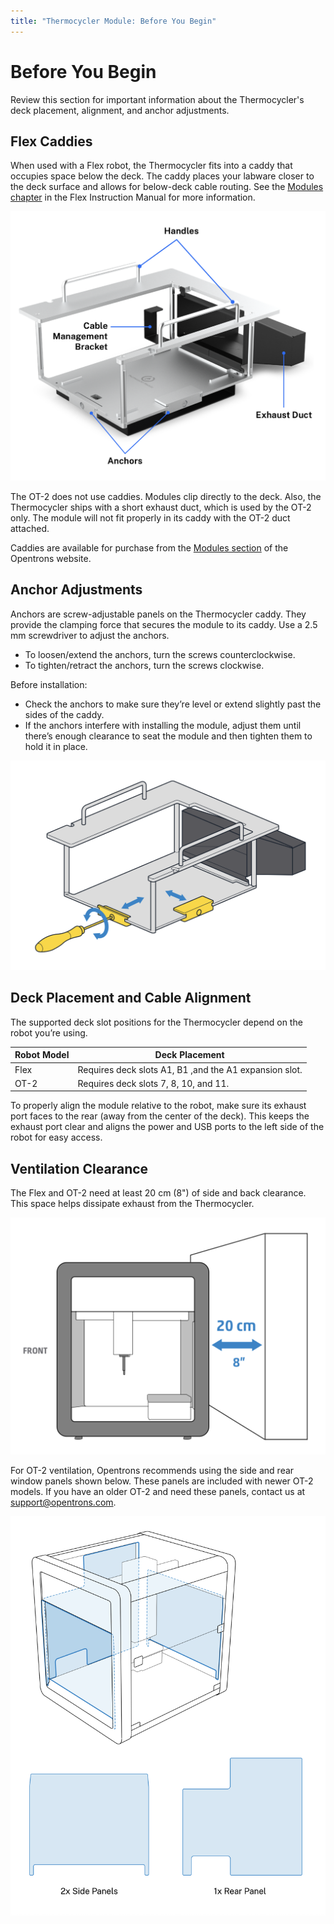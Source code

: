 ```yaml
---
title: "Thermocycler Module: Before You Begin"
---
```


# Before You Begin

Review this section for important information about the Thermocycler's deck placement, alignment, and anchor adjustments.

## Flex Caddies

When used with a Flex robot, the Thermocycler fits into a caddy that occupies space below the deck. The caddy places your labware closer to the deck surface and allows for below-deck cable routing. See the [Modules chapter](../flex-manual/modules.md) in the Flex Instruction Manual for more information.

![Flex caddy with labels](images/flex-caddy.png)

The OT-2 does not use caddies. Modules clip directly to the deck. Also, the Thermocycler ships with a short exhaust duct, which is used by the OT-2 only. The module will not fit properly in its caddy with the OT-2 duct attached.

Caddies are available for purchase from the [Modules section](https://opentrons.com/products/categories/modules) of the Opentrons website.

## Anchor Adjustments

Anchors are screw-adjustable panels on the Thermocycler caddy. They provide the clamping force that secures the module to its caddy. Use a 2.5 mm screwdriver to adjust the anchors.

- To loosen/extend the anchors, turn the screws counterclockwise.
- To tighten/retract the anchors, turn the screws clockwise.

Before installation:

- Check the anchors to make sure they’re level or extend slightly past the sides of the caddy.
- If the anchors interfere with installing the module, adjust them until there’s enough clearance to seat the module and then tighten them to hold it in place.

![Tightening Thermocycler anchors](images/thermocycler-anchors.png)

## Deck Placement and Cable Alignment

The supported deck slot positions for the Thermocycler depend on the robot you’re using.

| Robot Model | Deck Placement |
|----|----|
| Flex | Requires deck slots A1, B1 ,and the A1 expansion slot. |
| OT-2 | Requires deck slots 7, 8, 10, and 11. |

To properly align the module relative to the robot, make sure its exhaust port faces to the rear (away from the center of the deck). This keeps the exhaust port clear and aligns the power and USB ports to the left side of the robot for easy access.

## Ventilation Clearance

The Flex and OT-2 need at least 20 cm (8") of side and back clearance. This space helps dissipate exhaust from the Thermocycler.

![Diagram showing recommended clearance around robot](../images/robot-clearance.png)

For OT-2 ventilation, Opentrons recommends using the side and rear window panels shown below. These panels are included with newer OT-2 models. If you have an older OT-2 and need these panels, contact us at <support@opentrons.com>.

![OT-2 replacement window panels](../images/ot2-panels.png)

